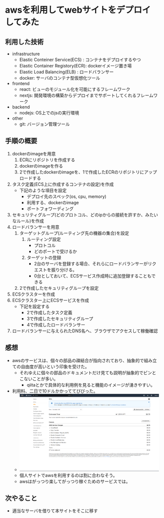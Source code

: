 # awsを利用してwebサイトをデプロイしてみた
## 利用した技術
- infrastructure
    - Elastic Conteiner Service(ECS)  : コンテナをデプロイするやつ
    - Elastic Container Registory(ECR): dockerイメージ置き場
    - Elastic Load Balancing(ELB)     : ロードバランサー
    - docker: サーバのコンテナ型仮想化ツール
- frontend
    - react: ビューのモジュール化を可能にするフレームワーク
    - nextjs: 開発環境の構築からデプロイまでサポートしてくれるフレームワーク
- backend
    - nodejs: OS上でのjsの実行環境
- other
    - git: バージョン管理ツール
## 手順の概要
1. dockerのimageを用意
    1. ECRにリポジトリを作成する
    2. dockerのimageを作る
    3. 2で作成したdockerのimageを、1で作成したECRのリポジトリにアップロードする
2. タスク定義(ECS上に作成するコンテナの設定)を作成
    - 下記のような項目を設定
         - デプロイ先のスペック(os, cpu, memory)
         - 利用する、dockerのimage
         - ポートフォワーディング
3. セキュリティグループ(どのプロトコル、どのipからの接続を許すか、みたいなルール)を作成
4. ロードバランサーを用意
    1. ターゲットグループ(ルーティング先の機器の集合)を設定
        1. ルーティング設定
            - プロトコル
            - どのポートで受けるか
        2. ターゲットの登録
            - 2台のサーバを登録する場合、それらにロードバランサーがリクエストを振り分ける。
            - 0台としておいて、ECSサービス作成時に追加登録することもできる
    2. 2で作成したセキュリティグループを設定
5. ECSクラスターを作成
6. ECSクラスター上にECSサービスを作成
    - 下記を設定する
        - 2で作成したタスク定義
        - 3で作成したセキュリティグループ
        - 4で作成したロードバランサー
7. ロードバランサーに与えられたDNS名へ、ブラウザでアクセスして稼働確認
## 感想
- awsのサービスは、個々の部品の疎結合が指向されており、抽象的で組み立ての自由度が高いという印象を受けた。
    - それゆえに個々の部品のドキュメントだけ見ても説明が抽象的でピンとこないことが多い。
        - qiitaとかで具体的な利用例を見ると機能のイメージが湧きやすい。
- 利用料、二日で10ドルかかっててびびった。
    - ![aws利用料](20221130_033100_0.png)
    - 個人サイトでawsを利用するのは割に合わなそう。
    - awsはがっつり楽してがっつり稼ぐためのサービスでは。

## 次やること
- 適当なサーバを借りて本サイトをそこに移す